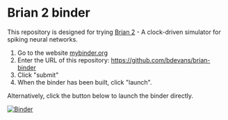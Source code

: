 # Brian 2 binder

This repository is designed for trying [Brian 2](https://github.com/brian-team/brian2) -  A clock-driven simulator for spiking neural networks. 

1. Go to the website [mybinder.org](http://mybinder.org/)
2. Enter the URL of this repository: https://github.com/bdevans/brian-binder
3. Click "submit"
4. When the binder has been built, click "launch".

Alternatively, click the button below to launch the binder directly. 

[![Binder](http://mybinder.org/badge.svg)](http://mybinder.org:/repo/bdevans/brian-binder)
